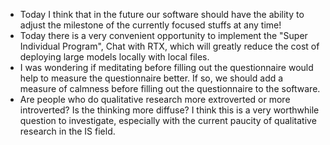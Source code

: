 - Today I think that in the future our software should have the ability to adjust the milestone of the currently focused stuffs at any time!
- Today there is a very convenient opportunity to implement the "Super Individual Program", Chat with RTX, which will greatly reduce the cost of deploying large models locally with local files.
- I was wondering if meditating before filling out the questionnaire would help to measure the questionnaire better. If so, we should add a measure of calmness before filling out the questionnaire to the software.
- Are people who do qualitative research more extroverted or more introverted? Is the thinking more diffuse? I think this is a very worthwhile question to investigate, especially with the current paucity of qualitative research in the IS field.
